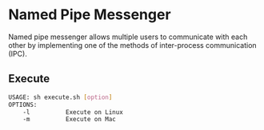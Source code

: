 # Named Pipe Messenger

Named pipe messenger allows multiple users to communicate with each other by implementing one of the methods of inter-process communication (IPC).

## Execute

```sh
USAGE: sh execute.sh [option]
OPTIONS:
    -l          Execute on Linux
    -m          Execute on Mac
```
